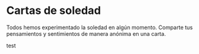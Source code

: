 # Cartas de soledad

Todos hemos experimentado la soledad en algún momento. Comparte tus pensamientos y sentimientos de manera anónima en una carta.

test
